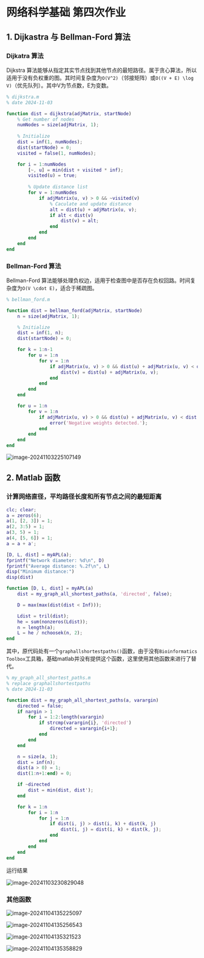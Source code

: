 # 网络科学基础 第四次作业

## 1. Dijkastra 与 Bellman-Ford 算法

### Dijkatra 算法

Dijkstra 算法能够从指定其实节点找到其他节点的最短路径。属于贪心算法，所以适用于没有负权重的图。其时间复杂度为`O(V^2)`（邻接矩阵）或`O((V + E) \log V)`（优先队列）。其中V为节点数，E为变数。

```matlab
% dijkstra.m
% date 2024-11-03

function dist = dijkstra(adjMatrix, startNode)
    % Get number of nodes
    numNodes = size(adjMatrix, 1);
    
    % Initialize
    dist = inf(1, numNodes);
    dist(startNode) = 0;
    visited = false(1, numNodes);

    for i = 1:numNodes
        [~, u] = min(dist + visited * inf);
        visited(u) = true;
        
        % Update distance list
        for v = 1:numNodes
            if adjMatrix(u, v) > 0 && ~visited(v)
                % Caculate and update distance
                alt = dist(u) + adjMatrix(u, v);
                if alt < dist(v)
                    dist(v) = alt;
                end
            end
        end
    end
end
```

### Bellman-Ford 算法

Bellman-Ford 算法能够处理负权边，适用于检查图中是否存在负权回路。时间复杂度为`O(V \cdot E)`，适合于稀疏图。


```matlab
% bellman_ford.m

function dist = bellman_ford(adjMatrix, startNode)
    n = size(adjMatrix, 1);

    % Initialize
    dist = inf(1, n);
    dist(startNode) = 0; 

    for k = 1:n-1
        for u = 1:n
            for v = 1:n
                if adjMatrix(u, v) > 0 && dist(u) + adjMatrix(u, v) < dist(v)
                    dist(v) = dist(u) + adjMatrix(u, v);
                end
            end
        end
    end

    for u = 1:n
        for v = 1:n
            if adjMatrix(u, v) > 0 && dist(u) + adjMatrix(u, v) < dist(v)
                error('Negative weights detected.');
            end
        end
    end
end
```


![image-20241103225107149](C:\Users\Holme\AppData\Roaming\Typora\typora-user-images\image-20241103225107149.png)

## 2. Matlab 函数

### 计算网络直径，平均路径长度和所有节点之间的最短距离

```matlab
clc; clear;
a = zeros(6);
a(1, [2, 3]) = 1;
a(2, 3:5) = 1;
a(3, 5) = 1;
a(4, [5, 6]) = 1;
a = a + a';

[D, L, dist] = myAPL(a);
fprintf("Network diameter: %d\n", D)
fprintf("Average distance: %.2f\n", L)
disp("Minimum distance:")
disp(dist)

function [D, L, dist] = myAPL(a)
    dist = my_graph_all_shortest_paths(a, 'directed', false);

    D = max(max(dist(dist < Inf)));

    Ldist = tril(dist);
    he = sum(nonzeros(Ldist));
    n = length(a);
    L = he / nchoosek(n, 2);
end
```

其中，原代码处有一个`graphallshortestpaths()`函数，由于没有`Bioinformatics Toolbox`工具箱，基础matlab并没有提供这个函数，这里使用其他函数来进行了替代。

```matlab
% my_graph_all_shortest_paths.m
% replace graphallshortestpaths
% date 2024-11-03

function dist = my_graph_all_shortest_paths(a, varargin)
    directed = false;
    if nargin > 1
        for i = 1:2:length(varargin)
            if strcmp(varargin{i}, 'directed')
                directed = varargin{i+1};
            end
        end
    end

    n = size(a, 1);
    dist = inf(n);
    dist(a > 0) = 1;
    dist(1:n+1:end) = 0;

    if ~directed
        dist = min(dist, dist');
    end

    for k = 1:n
        for i = 1:n
            for j = 1:n
                if dist(i, j) > dist(i, k) + dist(k, j)
                    dist(i, j) = dist(i, k) + dist(k, j);
                end
            end
        end
    end
end

```

运行结果

![image-20241103230829048](C:\Users\Holme\AppData\Roaming\Typora\typora-user-images\image-20241103230829048.png)

### 其他函数

![image-20241104135225097](C:\Users\Holme\AppData\Roaming\Typora\typora-user-images\image-20241104135225097.png)

![image-20241104135256543](C:\Users\Holme\AppData\Roaming\Typora\typora-user-images\image-20241104135256543.png)

![image-20241104135321523](C:\Users\Holme\AppData\Roaming\Typora\typora-user-images\image-20241104135321523.png)

![image-20241104135358829](C:\Users\Holme\AppData\Roaming\Typora\typora-user-images\image-20241104135358829.png)
